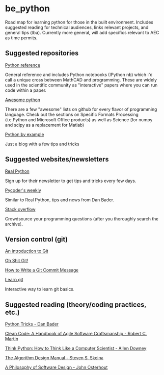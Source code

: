 # be_python
Road map for learning python for those in the built environment. Includes suggested reading for technical audiences, links relevant projects, and general tips (tba). Currently more general, will add specifics relevant to AEC as time permits.


## Suggested repositories
[Python reference](https://github.com/rasbt/python_reference)

General reference and includes Python notebooks (IPython nb) which I'd call a unique cross between MathCAD and programming. These are widely used in the scientific community as "interactive" papers where you can run code within a paper.

[Awesome python](https://github.com/vinta/awesome-python) 

There are a few "awesome" lists on github for every flavor of programming language. Check out the sections on  Specific Formats Processing (i.e.Python and Microsoft Office products) as well as Science (for numpy and scipy as a replacement for Matlab)

[Python by example](https://github.com/sahands/python-by-example)

Just a blog with a few tips and tricks

## Suggested websites/newsletters
[Real Python](https://realpython.com/) 

Sign up for their newsletter to get tips and tricks every few days.

[Pycoder's weekly](https://pycoders.com/)

Similar to Real Python, tips and news from Dan Bader.

[Stack overflow](https://stackoverflow.com/)

Crowdsource your programming questions (after you thoroughly search the archive).

## Version control (git)
[An introduction to Git](https://medium.freecodecamp.org/what-is-git-and-how-to-use-it-c341b049ae61)

[Oh Shit Git!](https://ohshitgit.com/)

[How to Write a Git Commit Message](https://chris.beams.io/posts/git-commit/)

[Learn git](https://learngitbranching.js.org/)

Interactive way to learn git basics.

## Suggested reading (theory/coding practices, etc.)
[Python Tricks - Dan Bader](https://dbader.org/products/python-tricks-book/)

[Clean Code: A Handbook of Agile Software Craftsmanship - Robert C. Martin](https://www.amazon.com/Clean-Code-Handbook-Software-Craftsmanship/dp/0132350882)

[Think Python: How to Think Like a Computer Scientist - Allen Downey](http://greenteapress.com/thinkpython2/thinkpython2.pdf)

[The Algorithm Design Manual - Steven S. Skeina](https://www.amazon.com/Algorithm-Design-Manual-Steven-Skiena/dp/1849967202)

[A Philosophy of Software Design - John Osterhout](https://www.amazon.com/Philosophy-Software-Design-John-Ousterhout/dp/1732102201)

